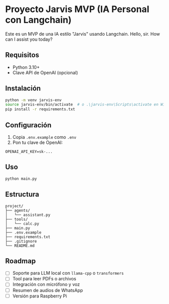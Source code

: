 # Proyecto Jarvis MVP (IA Personal con Langchain)

Este es un MVP de una IA estilo "Jarvis" usando Langchain.
Hello, sir. How can I assist you today?

## Requisitos
- Python 3.10+
- Clave API de OpenAI (opcional)

## Instalación
```bash
python -m venv jarvis-env
source jarvis-env/bin/activate  # o .\jarvis-env\Scripts\activate en Windows
pip install -r requirements.txt
```

## Configuración
1. Copia `.env.example` como `.env`
2. Pon tu clave de OpenAI:
```
OPENAI_API_KEY=sk-...
```

## Uso
```bash
python main.py
```

## Estructura
```
project/
├── agents/
│   └── assistant.py
├── tools/
│   └── calc.py
├── main.py
├── .env.example
├── requirements.txt
├── .gitignore
└── README.md
```

## Roadmap
- [ ] Soporte para LLM local con `llama-cpp` o `transformers`
- [ ] Tool para leer PDFs o archivos
- [ ] Integración con micrófono y voz
- [ ] Resumen de audios de WhatsApp
- [ ] Versión para Raspberry Pi
